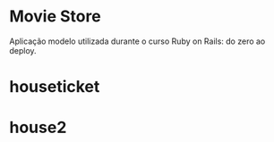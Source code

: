 # Movie Store

Aplicação modelo utilizada durante o curso Ruby on Rails: do zero ao deploy.
# houseticket
# house2
